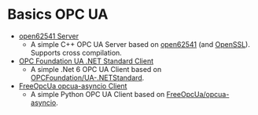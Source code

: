 # Basics OPC UA

- [open62541 Server](open62541-server)
  - A simple C++ OPC UA Server based on [open62541](https://open62541.org/) (and [OpenSSL](https://www.openssl.org/)). Supports cross compilation.
- [OPC Foundation UA .NET Standard Client](ua.netstandard-client)
  - A simple .Net 6 OPC UA Client based on [OPCFoundation/UA-.NETStandard](https://github.com/OPCFoundation/UA-.NETStandard).
- [FreeOpcUa opcua-asyncio Client](ua.netstandard-client)
  - A simple Python OPC UA Client based on [FreeOpcUa/opcua-asyncio](https://github.com/FreeOpcUa/opcua-asyncio).
